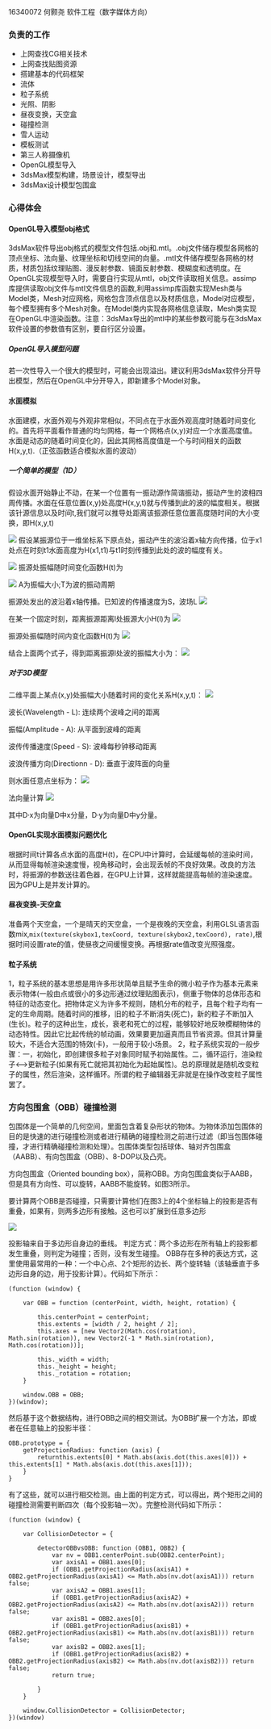 16340072 何颢尧 软件工程（数字媒体方向）

### 负责的工作
+ 上网查找CG相关技术
+ 上网查找贴图资源
+ 搭建基本的代码框架
+ 流体
+ 粒子系统
+ 光照、阴影
+ 昼夜变换，天空盒
+ 碰撞检测
+ 雪人运动
+ 模板测试
+ 第三人称摄像机
+ OpenGL模型导入
+ 3dsMax模型构建，场景设计，模型导出
+ 3dsMax设计模型包围盒



### 心得体会
#### OpenGL导入模型obj格式
3dsMax软件导出obj格式的模型文件包括.obj和.mtl。.obj文件储存模型各网格的顶点坐标、法向量、纹理坐标和切线空间的向量。.mtl文件储存模型各网格的材质，材质包括纹理贴图、漫反射参数、镜面反射参数、模糊度和透明度。在OpenGL实现模型导入时，需要自行实现从mtl，obj文件读取相关信息。assimp库提供读取obj文件与mtl文件信息的函数,利用assimp库函数实现Mesh类与Model类，Mesh对应网格，网格包含顶点信息以及材质信息，Model对应模型，每个模型拥有多个Mesh对象。在Model类内实现各网格信息读取，Mesh类实现在OpenGL中渲染函数。注意：3dsMax导出的mtl中的某些参数可能与在3dsMax软件设置的参数值有区别，要自行区分设置。

##### OpenGL导入模型问题
若一次性导入一个很大的模型时，可能会出现溢出。建议利用3dsMax软件分开导出模型，然后在OpenGL中分开导入，即新建多个Model对象。


#### 水面模拟
水面建模，水面外观与外观非常相似，不同点在于水面外观高度时随着时间变化的。首先将平面看作普通的均匀网格，每一个网格点(x,y)对应一个水面高度值。水面是动态的随着时间变化的，因此其网格高度值是一个与时间相关的函数H(x,y,t).（正弦函数适合模拟水面的波动）

##### 一个简单的模型（1D）
假设水面开始静止不动，在某一个位置有一振动源作简谐振动，振动产生的波相四周传播。水面在任意位置(x,y)处高度H(x,y,t)就与传播到此的波的幅度相关。根据该针源信息以及时间t,我们就可以推导处距离该振源任意位置高度随时间的大小变换，即H(x,y,t)

![](/images/howlyao/1.PNG)
假设某振源位于一维坐标系下原点处，振动产生的波沿着x轴方向传播，位于x1处点在时刻t1水面高度为H(x1,t1)与t1时刻传播到此处的波的幅度有关。

![](/images/howlyao/2.PNG)
振源处振幅随时间变化函数H(t)为

![](/images/howlyao/3.PNG)
A为振幅大小;T为波的振动周期

振源处发出的波沿着x轴传播。已知波的传播速度为S，波场L
![](/images/howlyao/4.PNG)

在某一个固定时刻，距离振源距离l处振源大小H(l)为
![](/images/howlyao/5.PNG)

振源处振幅随时间内变化函数H(t)为
![](/images/howlyao/3.PNG)

结合上面两个式子，得到距离振源l处波的振幅大小为：
![](/images/howlyao/7.PNG)

##### 对于3D模型

二维平面上某点(x,y)处振幅大小随着时间的变化关系H(x,y,t)：
![](/images/howlyao/8.PNG)

波长(Wavelength - L): 连续两个波峰之间的距离

振幅(Amplitude - A): 从平面到波峰的距离

波传传播速度(Speed - S): 波峰每秒钟移动距离

波浪传播方向(Directionn - D): 垂直于波阵面的向量

则水面任意点坐标为：
![](/images/howlyao/10.PNG)

法向量计算
![](/images/howlyao/11.PNG)

其中D·x为向量D中x分量，D·y为向量D中y分量。

#### OpenGL实现水面模拟问题优化

根据时间t计算各点水面的高度H(t)，在CPU中计算时，会延缓每帧的渲染时间，从而显得每帧渲染速度慢，视角移动时，会出现丢帧的不良好效果。改良的方法时，将振源的参数送往着色器，在GPU上计算，这样就能提高每帧的渲染速度。因为GPU上是并发计算的。

#### 昼夜变换-天空盒

准备两个天空盒，一个是晴天的天空盒，一个是夜晚的天空盒，利用GLSL语言函数mix,`mix(texture(skybox1,texCoord, texture(skybox2,texCoord), rate)`,根据时间设置rate的值，使昼夜之间缓慢变换。再根据rate值改变光照强度。

#### 粒子系统

1，粒子系统的基本思想是用许多形状简单且赋予生命的微小粒子作为基本元素来表示物体(一般由点或很小的多边形通过纹理贴图表示)，侧重于物体的总体形态和特征的动态变化。把物体定义为许多不规则，随机分布的粒子，且每个粒子均有一定的生命周期。随着时间的推移，旧的粒子不断消失(死亡)，新的粒子不断加入(生长)。粒子的这种出生，成长，衰老和死亡的过程，能够较好地反映模糊物体的动态特性。因此它比起传统的帧动画，效果要更加逼真而且节省资源。但其计算量较大，不适合大范围的特效(卡)，一般用于较小场景。 
2，粒子系统实现的一般步骤：一，初始化，即创建很多粒子对象同时赋予初始属性。二，循环运行，渲染粒子<–>更新粒子(如果有死亡就把其初始化为起始属性)。总的原理就是随机改变粒子的属性，然后渲染，这样循环。所谓的粒子编辑器无非就是在操作改变粒子属性罢了。


### 方向包围盒（OBB）碰撞检测
包围体是一个简单的几何空间，里面包含着复杂形状的物体。为物体添加包围体的目的是快速的进行碰撞检测或者进行精确的碰撞检测之前进行过滤（即当包围体碰撞，才进行精确碰撞检测和处理）。包围体类型包括球体、轴对齐包围盒（AABB）、有向包围盒（OBB）、8-DOP以及凸壳。

方向包围盒（Oriented bounding box），简称OBB。方向包围盒类似于AABB，但是具有方向性、可以旋转，AABB不能旋转。如图3所示。

要计算两个OBB是否碰撞，只需要计算他们在图3上的4个坐标轴上的投影是否有重叠，如果有，则两多边形有接触。这也可以扩展到任意多边形

![](/images/howlyao/12.PNG)

投影轴来自于多边形自身边的垂线。
判定方式：两个多边形在所有轴上的投影都发生重叠，则判定为碰撞；否则，没有发生碰撞。
OBB存在多种的表达方式，这里使用最常用的一种：一个中心点、2个矩形的边长、两个旋转轴（该轴垂直于多边形自身的边，用于投影计算）。代码如下所示：

```
(function (window) {

    var OBB = function (centerPoint, width, height, rotation) {

        this.centerPoint = centerPoint;
        this.extents = [width / 2, height / 2];
        this.axes = [new Vector2(Math.cos(rotation), Math.sin(rotation)), new Vector2(-1 * Math.sin(rotation), Math.cos(rotation))];

        this._width = width;
        this._height = height;
        this._rotation = rotation;
    }

    window.OBB = OBB;
})(window);
```

然后基于这个数据结构，进行OBB之间的相交测试。为OBB扩展一个方法，即或者在任意轴上的投影半径：

```
OBB.prototype = {
    getProjectionRadius: function (axis) {
        returnthis.extents[0] * Math.abs(axis.dot(this.axes[0])) + this.extents[1] * Math.abs(axis.dot(this.axes[1]));
    }
}
```

有了这些，就可以进行相交检测。由上面的判定方式，可以得出，两个矩形之间的碰撞检测需要判断四次（每个投影轴一次）。完整检测代码如下所示：
```
(function (window) {

    var CollisionDetector = {

        detectorOBBvsOBB: function (OBB1, OBB2) {
            var nv = OBB1.centerPoint.sub(OBB2.centerPoint);
            var axisA1 = OBB1.axes[0];
            if (OBB1.getProjectionRadius(axisA1) + OBB2.getProjectionRadius(axisA1) <= Math.abs(nv.dot(axisA1))) return false;
            var axisA2 = OBB1.axes[1];
            if (OBB1.getProjectionRadius(axisA2) + OBB2.getProjectionRadius(axisA2) <= Math.abs(nv.dot(axisA2))) return false;
            var axisB1 = OBB2.axes[0];
            if (OBB1.getProjectionRadius(axisB1) + OBB2.getProjectionRadius(axisB1) <= Math.abs(nv.dot(axisB1))) return false;
            var axisB2 = OBB2.axes[1];
            if (OBB1.getProjectionRadius(axisB2) + OBB2.getProjectionRadius(axisB2) <= Math.abs(nv.dot(axisB2))) return false;
            return true;

        }
    }

    window.CollisionDetector = CollisionDetector;
})(window)

```

